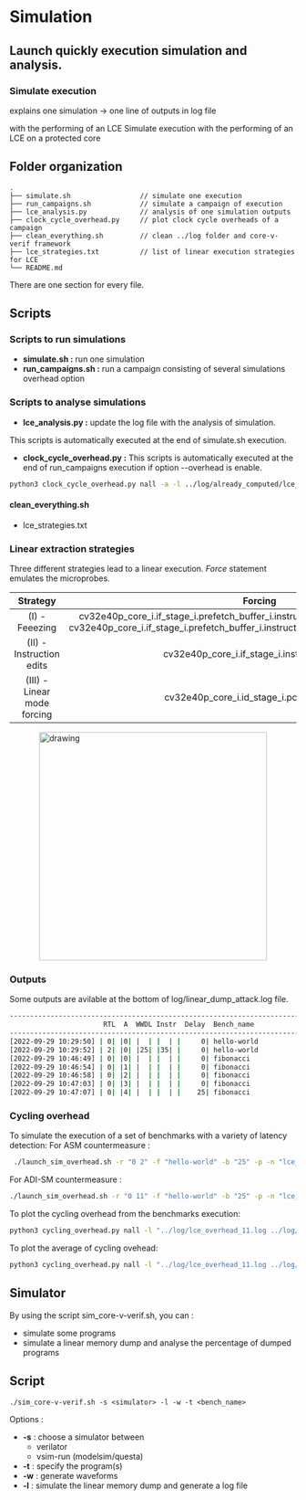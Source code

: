 <style>
img {
  display: block;
  margin-left: auto;
  margin-right: auto;
}
</style>

# Simulation

## Launch quickly execution simulation and analysis.
### Simulate execution

explains one simulation -> one line of outputs in log file

 with the performing of an LCE
Simulate execution with the performing of an LCE on a protected core


## Folder organization
```
.
├── simulate.sh                 // simulate one execution
├── run_campaigns.sh            // simulate a campaign of execution
├── lce_analysis.py             // analysis of one simulation outputs
├── clock_cycle_overhead.py     // plot clock cycle overheads of a campaign
├── clean_everything.sh         // clean ../log folder and core-v-verif framework
├── lce_strategies.txt          // list of linear execution strategies for LCE
└── README.md
```

There are one section for every file.



## Scripts

### Scripts to run simulations
- **simulate.sh :** run one simulation
- **run_campaigns.sh :** run a campaign consisting of several simulations
overhead option




### Scripts to analyse simulations
- **lce_analysis.py :** update the log file with the analysis of simulation.

This scripts is automatically executed at the end of simulate.sh execution.
- **clock_cycle_overhead.py :** 
This scripts is automatically executed at the end of run_campaigns execution if option --overhead is enable.
```bash
python3 clock_cycle_overhead.py nall -a -l ../log/already_computed/lce_overhead_wwdl_from_6_to_50.log
```

#### clean_everything.sh
- lce_strategies.txt


### Linear extraction strategies

Three different strategies lead to a linear execution.
*Force* statement emulates the microprobes.

|           Strategy          	|                                                                                     Forcing                                                                                    	|
|:---------------------------:	|:------------------------------------------------------------------------------------------------------------------------------------------------------------------------------:	|
|        (I) - Feeezing       	| cv32e40p_core_i.if_stage_i.prefetch_buffer_i.instruction_obi_i.resp_rdata_o[6]=1'b0<br>cv32e40p_core_i.if_stage_i.prefetch_buffer_i.instruction_obi_i.resp_rdata_o[4:2]=3'b101 	|
|   (II) - Instruction edits  	|                                                                 cv32e40p_core_i.if_stage_i.instr_valid = 1'h0                                                                 	|
| (III) - Linear mode forcing 	|                                                                   cv32e40p_core_i.id_stage_i.pc_set_o = 1'h0                                                                   	|

<img src="../../doc/diagram_lce_linear_extraction_strategies-1.jpg" alt="drawing" width="400" class="center"/>


### Outputs
Some outputs are avilable at the bottom of log/linear_dump_attack.log file.

``` bash
-------------------------------------------------------------------------------------------------------------
                       RTL  A  WWDL Instr  Delay  Bench_name              Dump   Alarm  Last_cycle  Last_addr
-------------------------------------------------------------------------------------------------------------
[2022-09-29 10:29:50] | 0| |0| |  | |  | |     0| hello-world                  |      | |   21080| |   0x420|
[2022-09-29 10:29:52] | 2| |0| |25| |35| |     0| hello-world                  |      | |   23064| |   0x420|
[2022-09-29 10:46:49] | 0| |0| |  | |  | |     0| fibonacci                    |      | |   93824| |   0x3e4|
[2022-09-29 10:46:54] | 0| |1| |  | |  | |     0| fibonacci              100 % |      | |   50000| | 0x30dbc|
[2022-09-29 10:46:58] | 0| |2| |  | |  | |     0| fibonacci              100 % |      | |   50000| | 0x30dbc|
[2022-09-29 10:47:03] | 0| |3| |  | |  | |     0| fibonacci              100 % |      | |   50000| | 0x1a01a|
[2022-09-29 10:47:07] | 0| |4| |  | |  | |    25| fibonacci                1 % |      | |   50000| |  0x7cac|
```



### Cycling overhead
To simulate the execution of a set of benchmarks with a variety of latency detection:
For ASM countermeasure :
``` bash
 ./launch_sim_overhead.sh -r "0 2" -f "hello-world" -b "25" -p -n "lce_overhead_2.log"
```

For ADI-SM countermeasure :
``` bash
./launch_sim_overhead.sh -r "0 11" -f "hello-world" -b "25" -p -n "lce_overhead_11.log"
```


To plot the cycling overhead from the benchmarks execution:
``` bash
python3 cycling_overhead.py nall -l "../log/lce_overhead_11.log ../log/lce_overhead_2.log"
```


To plot the average of cycling ovehead:
``` bash
python3 cycling_overhead.py nall -l "../log/lce_overhead_11.log ../log/lce_overhead_2.log" -a
```


 



## Simulator
By using the script sim_core-v-verif.sh, you can :
- simulate some programs
- simulate a linear memory dump and analyse the percentage of dumped programs

## Script

```
./sim_core-v-verif.sh -s <simulator> -l -w -t <bench_name>
```

Options :
- **-s** : choose a simulator between
	- verilator
	- vsim-run (modelsim/questa)
- **-t** : specify the program(s)
- **-w** : generate waveforms
- **-l** : simulate the linear memory dump and generate a log file
